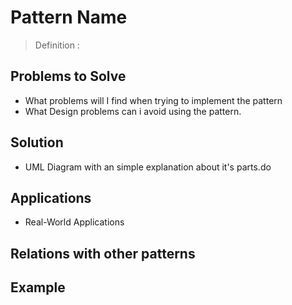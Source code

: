 # Pattern Name

> Definition :

## Problems to Solve

- What problems will I find when trying to implement the pattern
- What Design problems can i avoid using the pattern.


## Solution

- UML Diagram with an simple explanation about it's parts.do

## Applications

- Real-World Applications

## Relations with other patterns


## Example